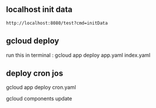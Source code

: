 localhost init data
-----------
```
http://localhost:8080/test?cmd=initData
```


gcloud deploy
-------------
run this in terminal : gcloud app deploy app.yaml index.yaml


deploy cron jos
---------------
gcloud app deploy cron.yaml


gcloud components update